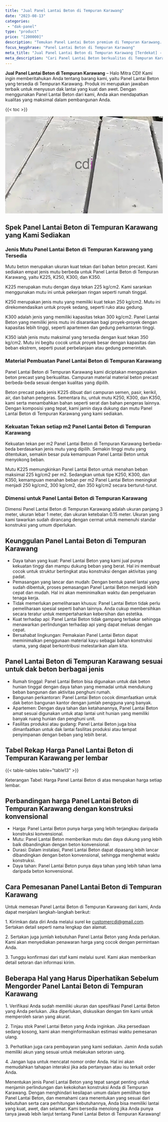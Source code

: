 ```yaml
---
title: "Jual Panel Lantai Beton di Tempuran Karawang"
date: "2023-08-13"
categories:
 - "dak-panel"
type: "product"
price: "[200000]"
description: "Temukan Panel Lantai Beton premium di Tempuran Karawang. Panel Lantai Beton dirancang untuk kebutuhan konstruksi modern dengan performa andalan. Hubungi kami sekarang."
focus_keyphrase: "Panel Lantai Beton di Tempuran Karawang"
meta_title: "Jual Panel Lantai Beton di Tempuran Karawang [Terdekat] - CDI"
meta_description: "Cari Panel Lantai Beton berkualitas di Tempuran Karawang?. Tersedia Panel Lantai Beton premium untuk pembangunan. Harga terbaik hanya di sini."
---
```


**Jual Panel Lantai Beton di Tempuran Karawang** – Halo Mitra CDI! Kami ingin memberitahukan Anda tentang barang kami, yaitu Panel Lantai Beton yang tersedia di Tempuran Karawang. Produk ini merupakan jawaban terbaik untuk menyusun dak lantai yang kuat dan awet. Dengan menggunakan Panel Lantai Beton dari kami, Anda akan mendapatkan kualitas yang maksimal dalam pembangunan Anda.

{{< toc >}}

![Jual Panel Lantai Beton di Tempuran Karawang](/images/dak-panel/dak-panel-06.jpg)

## Spek Panel Lantai Beton di Tempuran Karawang yang Kami Sediakan

### Jenis Mutu Panel Lantai Beton di Tempuran Karawang yang Tersedia

Mutu beton merupakan ukuran kuat tekan dari bahan beton precast. Kami sediakan empat jenis mutu berbeda untuk Panel Lantai Beton di Tempuran Karawang, yaitu K225, K250, K300, dan K350.

K225 merupakan mutu dengan daya tekan 225 kg/cm2. Kami sarankan menggunakan mutu ini untuk pekerjaan ringan seperti rumah tinggal.

K250 merupakan jenis mutu yang memiliki kuat tekan 250 kg/cm2. Mutu ini direkomendasikan untuk proyek sedang, seperti ruko atau gedung.

K300 adalah jenis yang memiliki kapasitas tekan 300 kg/cm2. Panel Lantai Beton yang memiliki jenis mutu ini disarankan bagi proyek-proyek dengan kapasitas lebih tinggi, seperti apartemen dan gedung perkantoran tinggi.

K350 ialah jenis mutu maksimal yang tersedia dengan kuat tekan 350 kg/cm2. Mutu ini begitu cocok untuk proyek besar dengan kapasitas dan beban ekstrem, seperti pusat perbelanjaan atau gedung pemerintah.

### Material Pembuatan Panel Lantai Beton di Tempuran Karawang

Panel Lantai Beton di Tempuran Karawang kami diciptakan menggunakan beton precast yang berkualitas. Campuran material material beton precast berbeda-beda sesuai dengan kualitas yang dipilih.

Beton precast pada jenis K225 dibuat dari campuran semen, pasir, kerikil, air, dan bahan pengeras. Sementara itu, untuk mutu K250, K300, dan K350, kami serta menambahkan bahan seperti serat dan bahan pengeras lainnya. Dengan komposisi yang tepat, kami jamin daya dukung dan mutu Panel Lantai Beton di Tempuran Karawang yang kami sediakan.

### Kekuatan Tekan setiap m2 Panel Lantai Beton di Tempuran Karawang

Kekuatan tekan per m2 Panel Lantai Beton di Tempuran Karawang berbeda-beda berdasarkan jenis mutu yang dipilih. Semakin tinggi mutu yang ditentukan, semakin besar pula kemampuan Panel Lantai Beton untuk menyokong beban.

Mutu K225 memungkinkan Panel Lantai Beton untuk menahan beban maksimal 225 kg/cm2 per m2. Sedangkan untuk tipe K250, K300, dan K350, kemampuan menahan beban per m2 Panel Lantai Beton meningkat menjadi 250 kg/cm2, 300 kg/cm2, dan 350 kg/cm2 secara berturut-turut.

### Dimensi untuk Panel Lantai Beton di Tempuran Karawang

Dimensi Panel Lantai Beton di Tempuran Karawang adalah ukuran panjang 3 meter, ukuran lebar 1 meter, dan ukuran ketebalan 0.15 meter. Ukuran yang kami tawarkan sudah dirancang dengan cermat untuk memenuhi standar konstruksi yang umum diperlukan.

## Keunggulan Panel Lantai Beton di Tempuran Karawang

*   Daya tahan yang kuat: Panel Lantai Beton yang kami jual punya kekuatan tinggi dan mampu dukung beban yang berat. Hal ini membuat cocok untuk struktur bertingkat atau konstruksi dengan aktivitas yang padat.
*   Pemasangan yang lancar dan mudah: Dengan bentuk panel lantai yang sudah dibentuk, proses pemasangan Panel Lantai Beton menjadi lebih cepat dan mudah. Hal ini akan meminimalkan waktu dan pengeluaran tenaga kerja.
*   Tidak memerlukan pemeliharaan khusus: Panel Lantai Beton tidak perlu pemeliharaan spesial seperti bahan lainnya. Anda cukup membersihkan secara teratur untuk mempertahankan kebersihan dan estetika.
*   Kuat terhadap api: Panel Lantai Beton tidak gampang terbakar sehingga menawarkan perlindungan terhadap api yang dapat meluas dengan cepat.
*   Bersahabat lingkungan: Pemakaian Panel Lantai Beton dapat meminimalkan penggunaan material kayu sebagai bahan konstruksi utama, yang dapat berkontribusi melestarikan alam kita.

## Panel Lantai Beton di Tempuran Karawang sesuai untuk dak beton berbagai jenis

*   Rumah tinggal: Panel Lantai Beton bisa digunakan untuk dak beton hunian tinggal dengan daya tahan yang memadai untuk mendukung beban bangunan dan aktivitas penghuni rumah.
*   Bangunan perkantoran: Panel Lantai Beton cocok dimanfaatkan untuk dak beton bangunan kantor dengan jumlah pengguna yang banyak.
*   Apartemen: Dengan daya tahan dan ketahanannya, Panel Lantai Beton amat sesuai digunakan untuk atap lantai unit hunian yang memiliki banyak ruang hunian dan penghuni unit.
*   Fasilitas produksi atau gudang: Panel Lantai Beton juga bisa dimanfaatkan untuk dak lantai fasilitas produksi atau tempat penyimpanan dengan beban yang lebih berat.

## Tabel Rekap Harga Panel Lantai Beton di Tempuran Karawang per lembar

{{< table-tables table="table13" >}}

Keterangan Tabel: Harga Panel Lantai Beton di atas merupakan harga setiap lembar.

## Perbandingan harga Panel Lantai Beton di Tempuran Karawang dengan konstruksi konvensional

*   Harga: Panel Lantai Beton punya harga yang lebih terjangkau daripada konstruksi konvensional.
*   Mutu: Panel Lantai Beton memberikan mutu dan daya dukung yang lebih baik dibandingkan dengan beton konvensional.
*   Durasi: Dalam instalasi, Panel Lantai Beton dapat dipasang lebih lancar dibandingkan dengan beton konvensional, sehingga menghemat waktu konstruksi.
*   Daya tahan: Panel Lantai Beton punya daya tahan yang lebih tahan lama daripada beton konvensional.

## Cara Pemesanan Panel Lantai Beton di Tempuran Karawang

Untuk memesan Panel Lantai Beton di Tempuran Karawang dari kami, Anda dapat menjalani langkah-langkah berikut:

1\.  Kirimkan data diri Anda melalui surel ke customercdi@gmail.com. Sertakan detail seperti nama lengkap dan alamat.

2\.  Sertakan juga jumlah kebutuhan Panel Lantai Beton yang Anda perlukan. Kami akan menyediakan penawaran harga yang cocok dengan permintaan Anda.

3\.  Tunggu konfirmasi dari staf kami melalui surel. Kami akan memberikan detail setoran dan informasi kirim.

## Beberapa Hal yang Harus Diperhatikan Sebelum Mengorder Panel Lantai Beton di Tempuran Karawang

1\.  Verifikasi Anda sudah memiliki ukuran dan spesifikasi Panel Lantai Beton yang Anda perlukan. Jika diperlukan, diskusikan dengan tim kami untuk memperoleh saran yang akurat.

2\.  Tinjau stok Panel Lantai Beton yang Anda inginkan. Jika persediaan sedang kosong, kami akan menginformasikan estimasi waktu pemesanan ulang.

3\.  Perhatikan juga cara pembayaran yang kami sediakan. Jamin Anda sudah memiliki akun yang sesuai untuk melakukan setoran uang.

4\.  Jangan lupa untuk mencatat nomor order Anda. Hal ini akan memudahkan tahapan interaksi jika ada pertanyaan atau isu terkait order Anda.

Menentukan jenis Panel Lantai Beton yang tepat sangat penting untuk menjamin perlindungan dan kekokohan konstruksi Anda di Tempuran Karawang. Dengan menghindari kesilapan umum dalam pemilihan tipe Panel Lantai Beton, dan memahami cara menentukan yang sesuai dari kebutuhan serta cara perhitungan kebutuhannya, Anda bisa memiliki lantai yang kuat, awet, dan selamat. Kami bersedia menolong jika Anda punya tanya jawab lebih lanjut tentang Panel Lantai Beton di Tempuran Karawang!